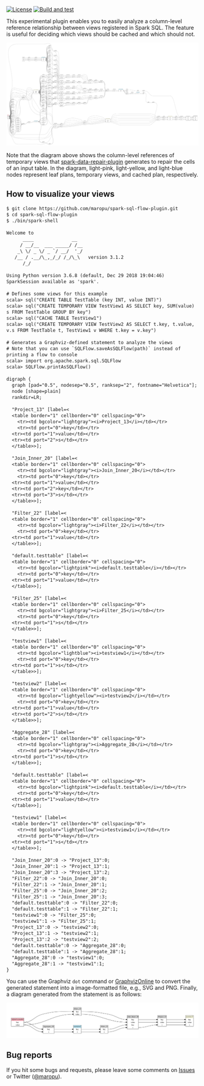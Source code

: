 [![License](http://img.shields.io/:license-Apache_v2-blue.svg)](https://github.com/maropu/spark-sql-flow-plugin/blob/master/LICENSE)
[![Build and test](https://github.com/maropu/spark-sql-flow-plugin/workflows/Build%20and%20test/badge.svg)](https://github.com/maropu/spark-sql-flow-plugin/actions?query=workflow%3A%22Build+and+test%22)

This experimental plugin enables you to easily analyze a column-level reference relationship between views registered in Spark SQL.
The feature is useful for deciding which views should be cached and which should not.

<img src="resources/graphviz_1.svg" width="800px">

Note that the diagram above shows the column-level references of temporary views that
[spark-data-repair-plugin](https://github.com/maropu/spark-data-repair-plugin) generates to repair the cells of an input table.
In the diagram, light-pink, light-yellow, and light-blue nodes represent leaf plans, temporary views, and cached plan, respectively.

## How to visualize your views

```
$ git clone https://github.com/maropu/spark-sql-flow-plugin.git
$ cd spark-sql-flow-plugin
$ ./bin/spark-shell

Welcome to
      ____              __
     / __/__  ___ _____/ /__
    _\ \/ _ \/ _ `/ __/  '_/
   /__ / .__/\_,_/_/ /_/\_\   version 3.1.2
      /_/

Using Python version 3.6.8 (default, Dec 29 2018 19:04:46)
SparkSession available as 'spark'.

# Defines some views for this example
scala> sql("CREATE TABLE TestTable (key INT, value INT)")
scala> sql("CREATE TEMPORARY VIEW TestView1 AS SELECT key, SUM(value) s FROM TestTable GROUP BY key")
scala> sql("CACHE TABLE TestView1")
scala> sql("CREATE TEMPORARY VIEW TestView2 AS SELECT t.key, t.value, v.s FROM TestTable t, TestView1 v WHERE t.key = v.key")

# Generates a Graphviz-defined statement to analyze the views
# Note that you can use `SQLFlow.saveAsSQLFlow(path)` instead of printing a flow to console
scala> import org.apache.spark.sql.SQLFlow
scala> SQLFlow.printAsSQLFlow()

digraph {
  graph [pad="0.5", nodesep="0.5", ranksep="2", fontname="Helvetica"];
  node [shape=plain]
  rankdir=LR;

  "Project_13" [label=<
  <table border="1" cellborder="0" cellspacing="0">
    <tr><td bgcolor="lightgray"><i>Project_13</i></td></tr>
    <tr><td port="0">key</td></tr>
  <tr><td port="1">value</td></tr>
  <tr><td port="2">s</td></tr>
  </table>>];

  "Join_Inner_20" [label=<
  <table border="1" cellborder="0" cellspacing="0">
    <tr><td bgcolor="lightgray"><i>Join_Inner_20</i></td></tr>
    <tr><td port="0">key</td></tr>
  <tr><td port="1">value</td></tr>
  <tr><td port="2">key</td></tr>
  <tr><td port="3">s</td></tr>
  </table>>];

  "Filter_22" [label=<
  <table border="1" cellborder="0" cellspacing="0">
    <tr><td bgcolor="lightgray"><i>Filter_22</i></td></tr>
    <tr><td port="0">key</td></tr>
  <tr><td port="1">value</td></tr>
  </table>>];

  "default.testtable" [label=<
  <table border="1" cellborder="0" cellspacing="0">
    <tr><td bgcolor="lightpink"><i>default.testtable</i></td></tr>
    <tr><td port="0">key</td></tr>
  <tr><td port="1">value</td></tr>
  </table>>];

  "Filter_25" [label=<
  <table border="1" cellborder="0" cellspacing="0">
    <tr><td bgcolor="lightgray"><i>Filter_25</i></td></tr>
    <tr><td port="0">key</td></tr>
  <tr><td port="1">s</td></tr>
  </table>>];

  "testview1" [label=<
  <table border="1" cellborder="0" cellspacing="0">
    <tr><td bgcolor="lightblue"><i>testview1</i></td></tr>
    <tr><td port="0">key</td></tr>
  <tr><td port="1">s</td></tr>
  </table>>];

  "testview2" [label=<
  <table border="1" cellborder="0" cellspacing="0">
    <tr><td bgcolor="lightyellow"><i>testview2</i></td></tr>
    <tr><td port="0">key</td></tr>
  <tr><td port="1">value</td></tr>
  <tr><td port="2">s</td></tr>
  </table>>];

  "Aggregate_28" [label=<
  <table border="1" cellborder="0" cellspacing="0">
    <tr><td bgcolor="lightgray"><i>Aggregate_28</i></td></tr>
    <tr><td port="0">key</td></tr>
  <tr><td port="1">s</td></tr>
  </table>>];

  "default.testtable" [label=<
  <table border="1" cellborder="0" cellspacing="0">
    <tr><td bgcolor="lightpink"><i>default.testtable</i></td></tr>
    <tr><td port="0">key</td></tr>
  <tr><td port="1">value</td></tr>
  </table>>];

  "testview1" [label=<
  <table border="1" cellborder="0" cellspacing="0">
    <tr><td bgcolor="lightyellow"><i>testview1</i></td></tr>
    <tr><td port="0">key</td></tr>
  <tr><td port="1">s</td></tr>
  </table>>];

  "Join_Inner_20":0 -> "Project_13":0;
  "Join_Inner_20":1 -> "Project_13":1;
  "Join_Inner_20":3 -> "Project_13":2;
  "Filter_22":0 -> "Join_Inner_20":0;
  "Filter_22":1 -> "Join_Inner_20":1;
  "Filter_25":0 -> "Join_Inner_20":2;
  "Filter_25":1 -> "Join_Inner_20":3;
  "default.testtable":0 -> "Filter_22":0;
  "default.testtable":1 -> "Filter_22":1;
  "testview1":0 -> "Filter_25":0;
  "testview1":1 -> "Filter_25":1;
  "Project_13":0 -> "testview2":0;
  "Project_13":1 -> "testview2":1;
  "Project_13":2 -> "testview2":2;
  "default.testtable":0 -> "Aggregate_28":0;
  "default.testtable":1 -> "Aggregate_28":1;
  "Aggregate_28":0 -> "testview1":0;
  "Aggregate_28":1 -> "testview1":1;
}

```

You can use the Graphviz `dot` command or [GraphvizOnline](https://dreampuf.github.io/GraphvizOnline) to
convert the generated statement into a image-formatted file, e.g., SVG and PNG.
Finally, a diagram generated from the statement is as follows:

<img src="resources/graphviz_2.svg" width="800px">

## Bug reports

If you hit some bugs and requests, please leave some comments on [Issues](https://github.com/maropu/spark-sql-flow-plugin/issues)
or Twitter ([@maropu](http://twitter.com/#!/maropu)).

